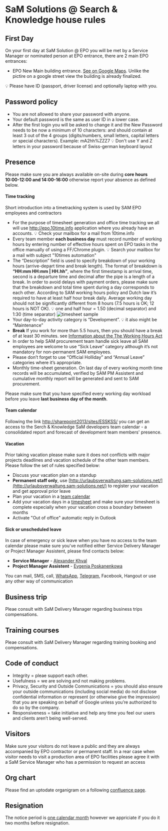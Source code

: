 # SaM Solutions @ Search & Knowledge house rules

## First Day
On your first day at SaM Solution @ EPO you will be met by a Service Manager or nominated person at EPO entrance, there are 2 main EPO entrances:
- EPO New Main building entrance. [See on Google Maps](https://www.google.com/maps/@52.0396136,4.3379485,3a,75y,355.77h,102.87t/data=!3m8!1e1!3m6!1sAF1QipPcnmHru-_TrrqUB-M4g1hLkrZnmTOE7pMZ_c_Q!2e10!3e11!6shttps:%2F%2Flh5.googleusercontent.com%2Fp%2FAF1QipPcnmHru-_TrrqUB-M4g1hLkrZnmTOE7pMZ_c_Q%3Dw203-h100-k-no-pi-0.40577766-ya28.332989-ro1.3547227-fo100!7i7200!8i3600). Unlike the pictire on a google street view the building is already finalized. 

:bulb: Please have ID (passport, driver license) and optionally laptop with you. 

## Password policy
- You are not allowed to share your password with anyone.
- Your default password is the same as user ID in a lower case. 
- After the first login you will be asked to change it and the New Password needs to be now a minimum of 10 characters: and should contain at least 3 out of the 4 groups (digits/numbers, small letters, capital letters or special characters). Example: mA2hh%ZZZ7
:bulb: Don't use Y and Z letters in your password because of Swiss-german keyboard layout

## Presence
Please make sure you are always available on-site during **core hours 10:00-12:00 and 14:00-16:00** otherwise report your absence as defined below.

#### Time tracking 
Short introduction into a timetracking system is used by SAM EPO employees and contractors
- For the purpose of timesheet generation and office time tracking we all will use http://epo.10time.info application where you already have an accounts. :bulb: Check your mailbox for a mail from 10time.info
-	Every team member **each business day** must record number of working hours by entering number of effective hours spent on EPO tasks in the office manually of using a FF/Chrome plugin. :bulb: Search your mailbox for a mail with subject "10times automation"
- The “Description” field is used to specify breakdown of your working hours (arrive-depart time and break length). The format of breakdown is **“HH:mm HH:mm | HH.hh”**, where the first timestamp is arrival time, second is a departure time and decimal after the pipe is a length of a break. In order to avoid delays with payment orders, please make sure that the breakdown and total time spent during a day corresponds to each other. According to SAM working hours policy and Dutch law it’s required to have at least half hour break daily. Average working day should not be significantly different from 8 hours (7.5 hours is OK; 12 hours is NOT OK). :bulb: one and half hour = 1.50 (decimal separator) and 1:30 (time separator)
![timesheet sample](timesheet.png) 
-	Your day-to-day activity category is “Development”. :bulb: it also might be “Maintenance”
- **Break** If you work for more than 5.5 hours, then you should have a break of at least 30 minutes.  see [Information about the The Working Hours Act](https://www.government.nl/government/documents/leaflets/2011/08/24/q-a-working-hours)
- In order to help SAM procurement team handle sick leave all SAM employees are welcome to use “Sick Leave” category although it’s not mandatory for non-permanent SAM employees.
- Please don’t forget to use “Official Holliday” and “Annual Leave” categories where it’s appropriate.
- Monthly time-sheet generation. On last day of every working month time records will be accumulated, verified by SAM PM Assistent and cumulative monthly report will be generated and sent to SAM procurement. 

Please make sure that you have specified every working day workload before you leave **last business day of the month**. 

#### Team calendar
Following the link [http://sharepoint2013/sites/ESSKSS/](http://sharepoint2013.internal.epo.org/sites/ESSKSS/) you can get an access to the Serch & Knowledge SaM developers team calendar - a consolidated report and forecast of development team members' presence. 

#### Vacation
Prior taking vacation please make sure it does not conflicts with major projects deadlines and vacation schedule of the other team members. Please follow the set of rules specified below:
- Discuss your vacation plan on a standup
- **Permanent staff only**, use [http://urlaubsverwaltung.sam-solutions.net/](http://urlaubsverwaltung.sam-solutions.net/) to register your vacation and get approval prior leave
- Plan your vacation in a [team calendar]( http://sharepoint.internal.epo.org/sites/sandk/Lists/SKDev/calendar.aspx?AccountId=28)
- Add your vacation days in a [timesheet](http://epo.10time.info/site/en/mainmenu/timesheet/) and make sure your timesheet is complete especially when your vacation cross a boundary between months 
- Activate "Out of office" automatic reply in Outlook

#### Sick or unscheduled leave 
In case of emergency or sick leave when you have no access to the team calendar please make sure you've notified either Service Delivery Manager or Project Manager Assistent, please find contacts below:
- **Service Manager** - [Alexander Khval](mailto:a.khval@sam-solutions.com)
- **Project Manager Assistent** - [Evgenia Poskanenkowa](mailto:E.Poskanenkowa@sam-solutions.com)

You can mail, SMS, call, [WhatsApp](https://api.whatsapp.com/send?phone=31623759269), [Telegram](https://t.me/khval), Facebook, Hangout or use any other way of communication

## Business trip
Pleae consult with SaM Delivery Manager regarding business trips compensations.

## Training courses
Pleae consult with SaM Delivery Manager regarding training booking and compensations.

## Code of conduct
- Integrity = pleae support each other.
- Usefulness = we are solving and not making problems.
- Privacy, Security and Outside Communications = you should also ensure your outside communications (including social media) do not disclose confidential information or represent (or otherwise give the impression) that you are speaking on behalf of Google unless you’re authorized to do so by the company.
- Responsiveness = take initiative and help any time you feel our users and clients aren’t being well-served. 

## Visitors
Make sure your visitors do not leave a public and they are always accompanied by EPO contractor or permanent staff.
In a rear case when visitor needs to visit a production area of EPO facilities please agree it with a SaM Service Manager who has a permission to request an access

## Org chart
Please find an uptodate organigram on a following [confluence page](http://confluence-p.internal.epo.org/display/Patinfo/2120+KMS+Search+Tools.+Team).

## Resignation
The notice period is [one calendar month](https://www.rijksoverheid.nl/onderwerpen/ontslag/vraag-en-antwoord/ontslag-nemen-opzegtermijn-werknemer) however we appriciate if you do it two months before resignation.
